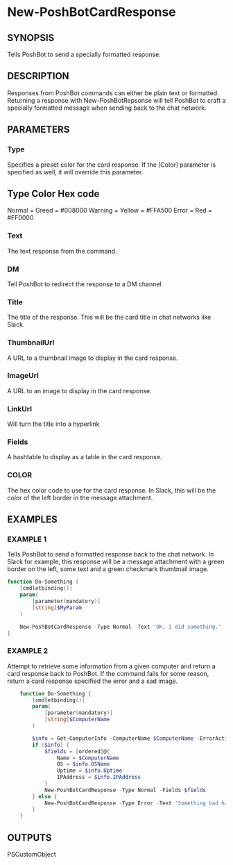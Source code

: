 
# New-PoshBotCardResponse

## SYNOPSIS

Tells PoshBot to send a specially formatted response.

## DESCRIPTION

Responses from PoshBot commands can either be plain text or formatted.
Returning a response with New-PoshBotRepsonse will tell PoshBot to craft a specially formatted message when sending back to the chat network.

## PARAMETERS

### Type

Specifies a preset color for the card response.
If the [Color] parameter is specified as well, it will override this parameter.

Type      Color    Hex code
---------------------------
Normal  = Greed  = #008000
Warning = Yellow = #FFA500
Error   = Red    = #FF0000

### Text

The text response from the command.

### DM

Tell PoshBot to redirect the response to a DM channel.

### Title

The title of the response.
This will be the card title in chat networks like Slack.

### ThumbnailUrl

A URL to a thumbnail image to display in the card response.

### ImageUrl

A URL to an image to display in the card response.

### LinkUrl

Will turn the title into a hyperlink

### Fields

A hashtable to display as a table in the card response.

### COLOR

The hex color code to use for the card response.
In Slack, this will be the color of the left border in the message attachment.

## EXAMPLES

### EXAMPLE 1

Tells PoshBot to send a formatted response back to the chat network.
In Slack for example, this response will be a message attachment with a green border on the left, some text and a green checkmark thumbnail image.

```powershell
function Do-Something {
    [cmdletbinding()]
    param(
        [parameter(mandatory)]
        [string]$MyParam
    )

    New-PoshBotCardResponse -Type Normal -Text 'OK, I did something.' -ThumbnailUrl 'https://www.streamsports.com/images/icon_green_check_256.png'
}
```

### EXAMPLE 2

Attempt to retrieve some information from a given computer and return a card response back to PoshBot.
If the command fails for some reason, return a card response specified the error and a sad image.

```powershell
    function Do-Something {
        [cmdletbinding()]
        param(
            [parameter(mandatory)]
            [string]$ComputerName
        )

        $info = Get-ComputerInfo -ComputerName $ComputerName -ErrorAction SilentlyContinue
        if ($info) {
            $fields = [ordered]@{
                Name = $ComputerName
                OS = $info.OSName
                Uptime = $info.Uptime
                IPAddress = $info.IPAddress
            }
            New-PoshBotCardResponse -Type Normal -Fields $fields
        } else {
            New-PoshBotCardResponse -Type Error -Text 'Something bad happended :(' -ThumbnailUrl 'http://p1cdn05.thewrap.com/images/2015/06/don-draper-shrug.jpg'
        }
    }
```

## OUTPUTS

PSCustomObject
